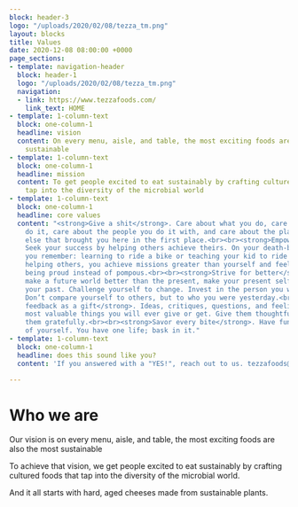 ```yaml
---
block: header-3
logo: "/uploads/2020/02/08/tezza_tm.png"
layout: blocks
title: Values
date: 2020-12-08 08:00:00 +0000
page_sections:
- template: navigation-header
  block: header-1
  logo: "/uploads/2020/02/08/tezza_tm.png"
  navigation:
  - link: https://www.tezzafoods.com/
    link_text: HOME
- template: 1-column-text
  block: one-column-1
  headline: vision
  content: On every menu, aisle, and table, the most exciting foods are also the most
    sustainable
- template: 1-column-text
  block: one-column-1
  headline: mission
  content: To get people excited to eat sustainably by crafting cultured foods that
    tap into the diversity of the microbial world
- template: 1-column-text
  block: one-column-1
  headline: core values
  content: "<strong>Give a shit</strong>. Care about what you do, care about how you
    do it, care about the people you do it with, and care about the planet and everything
    else that brought you here in the first place.<br><br><strong>Empower others</strong>.
    Seek your success by helping others achieve theirs. On your death-bed, what will
    you remember: learning to ride a bike or teaching your kid to ride a bike? By
    helping others, you achieve missions greater than yourself and feel the joy of
    being proud instead of pompous.<br><br><strong>Strive for better</strong>. To
    make a future world better than the present, make your present self better than
    your past. Challenge yourself to change. Invest in the person you want remembered.
    Don’t compare yourself to others, but to who you were yesterday.<br><br><strong>Treat
    feedback as a gift</strong>. Ideas, critiques, questions, and feelings are the
    most valuable things you will ever give or get. Give them thoughtfully, and receive
    them gratefully.<br><br><strong>Savor every bite</strong>. Have fun and take care
    of yourself. You have one life; bask in it."
- template: 1-column-text
  block: one-column-1
  headline: does this sound like you?
  content: 'If you answered with a "YES!", reach out to us. tezzafoods@gmail.com '

---
```

# Who we are

Our vision is on every menu, aisle, and table, the most exciting foods are also the most sustainable

To achieve that vision, we get people excited to eat sustainably by crafting cultured foods that tap into the diversity of the microbial world.

And it all starts with hard, aged cheeses made from sustainable plants.

